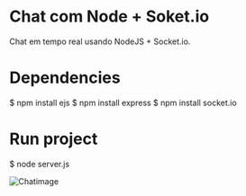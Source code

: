 # Chat com Node + Soket.io

Chat em tempo real usando NodeJS + Socket.io.

# Dependencies
$ npm install ejs
$ npm install express
$ npm install socket.io

# Run project
$ node server.js



![Chatimage](https://user-images.githubusercontent.com/49046342/83191180-f6771b80-a109-11ea-9425-d55ac982faa3.png)
